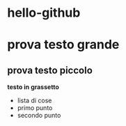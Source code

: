 # hello-github
# prova testo grande
## prova testo piccolo
**testo in grassetto**
* lista di cose
* primo punto
* secondo punto
  
